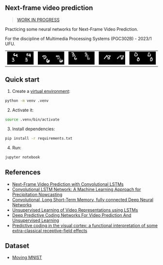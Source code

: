 ## Next-frame video prediction

> [WORK IN PROGRESS](TODO.md)

Practicing some neural networks for Next-Frame Video Prediction.

For the discipline of Multimedia Processing Systems (PGC302B) - 2023/1 UFU.

<table>
  <tr>
    <td>
      <img src="assets/mmnist000001.gif" alt="GIF 1">
    </td>
    <td>
      <img src="assets/mmnist000002.gif" alt="GIF 2">
    </td>
    <td>
      <img src="assets/mmnist000003.gif" alt="GIF 3">
    </td>
    <td>
      <img src="assets/mmnist000004.gif" alt="GIF 4">
    </td>
    <td>
      <img src="assets/mmnist000005.gif" alt="GIF 5">
    </td>
  </tr>
</table>

## Quick start

1. Create a [virtual environment](https://docs.python.org/3/library/venv.html):
```bash
python -m venv .venv
```

2. Activate it:
```bash
source .venv/bin/activate
```

3. Install dependencies:
```bash
pip install -r requirements.txt
```

4. Run:
```bash
jupyter notebook
```


## References

- [Next-Frame Video Prediction with Convolutional LSTMs](https://keras.io/examples/vision/conv_lstm/)
- [Convolutional LSTM Network: A Machine Learning Approach for Precipitation Nowcasting](https://arxiv.org/abs/1506.04214)
- [Convolutional, Long Short-Term Memory, fully connected Deep Neural Networks](https://ieeexplore.ieee.org/abstract/document/7178838)
- [Unsupervised Learning of Video Representations using LSTMs](https://arxiv.org/abs/1502.04681)
- [Deep Predictive Coding Networks For Video Prediction And Unsupervised Learning](https://arxiv.org/abs/1605.08104)
- [Predictive coding in the visual cortex: a functional interpretation of some extra-classical receptive-field effects](https://www.nature.com/articles/nn0199_79)


## Dataset

- [Moving MNIST](https://www.cs.toronto.edu/~nitish/unsupervised_video/)

